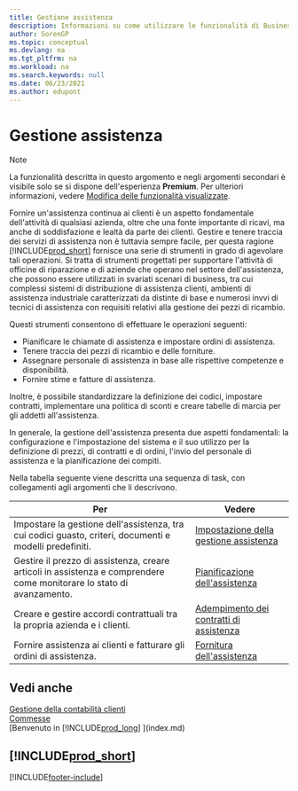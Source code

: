 ```yaml
---
title: Gestione assistenza
description: Informazioni su come utilizzare le funzionalità di Business Central progettate per gestire e monitorare l'assistenza per supportare le operazioni di riparazione e assistenza sul campo.
author: SorenGP
ms.topic: conceptual
ms.devlang: na
ms.tgt_pltfrm: na
ms.workload: na
ms.search.keywords: null
ms.date: 06/23/2021
ms.author: edupont
---
```

# <a name="service-management"></a><a name="service-management"></a>Gestione assistenza
> [!NOTE]
> La funzionalità descritta in questo argomento e negli argomenti secondari è visibile solo se si dispone dell'esperienza **Premium**. Per ulteriori informazioni, vedere [Modifica delle funzionalità visualizzate](ui-experiences.md).

Fornire un'assistenza continua ai clienti è un aspetto fondamentale dell'attività di qualsiasi azienda, oltre che una fonte importante di ricavi, ma anche di soddisfazione e lealtà da parte dei clienti. Gestire e tenere traccia dei servizi di assistenza non è tuttavia sempre facile, per questa ragione [!INCLUDE[prod_short](includes/prod_short.md)] fornisce una serie di strumenti in grado di agevolare tali operazioni. Si tratta di strumenti progettati per supportare l'attività di officine di riparazione e di aziende che operano nel settore dell'assistenza, che possono essere utilizzati in svariati scenari di business, tra cui complessi sistemi di distribuzione di assistenza clienti, ambienti di assistenza industriale caratterizzati da distinte di base e numerosi invvi di tecnici di assistenza con requisiti relativi alla gestione dei pezzi di ricambio.  

 Questi strumenti consentono di effettuare le operazioni seguenti:  

* Pianificare le chiamate di assistenza e impostare ordini di assistenza.  
* Tenere traccia dei pezzi di ricambio e delle forniture.  
* Assegnare personale di assistenza in base alle rispettive competenze e disponibilità.  
* Fornire stime e fatture di assistenza.  

Inoltre, è possibile standardizzare la definizione dei codici, impostare contratti, implementare una politica di sconti e creare tabelle di marcia per gli addetti all'assistenza.  

In generale, la gestione dell'assistenza presenta due aspetti fondamentali: la configurazione e l'impostazione del sistema e il suo utilizzo per la definizione di prezzi, di contratti e di ordini, l'invio del personale di assistenza e la pianificazione dei compiti.  

Nella tabella seguente viene descritta una sequenza di task, con collegamenti agli argomenti che li descrivono.   

|**Per**|**Vedere**|  
|------------|-------------|  
|Impostare la gestione dell'assistenza, tra cui codici guasto, criteri, documenti e modelli predefiniti.|[Impostazione della gestione assistenza](service-setup-service.md)|  
|Gestire il prezzo di assistenza, creare articoli in assistenza e comprendere come monitorare lo stato di avanzamento.|[Pianificazione dell'assistenza](service-plan-service.md)|  
|Creare e gestire accordi contrattuali tra la propria azienda e i clienti.|[Adempimento dei contratti di assistenza](service-fulfill-service-contracts.md)|  
|Fornire assistenza ai clienti e fatturare gli ordini di assistenza.|[Fornitura dell'assistenza](service-deliver-service.md)|  

## <a name="see-also"></a><a name="see-also"></a>Vedi anche
[Gestione della contabilità clienti](receivables-manage-receivables.md)   
[Commesse](projects-how-create-jobs.md)   
[Benvenuto in [!INCLUDE[prod_long](includes/prod_long.md)] ](index.md)

## [!INCLUDE[prod_short](includes/free_trial_md.md)]


[!INCLUDE[footer-include](includes/footer-banner.md)]
